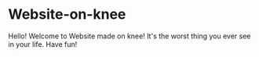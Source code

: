 # Website-on-knee

Hello! Welcome to Website made on knee! It's the worst thing you ever see in your life. Have fun!
